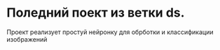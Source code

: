 # Поледний поект из ветки ds.
Проект реализует простуй нейронку для обрботки и классификации изображений
